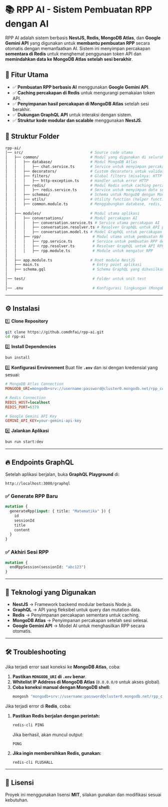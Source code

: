 # 📚 RPP AI - Sistem Pembuatan RPP dengan AI

RPP AI adalah sistem berbasis **NestJS, Redis, MongoDB Atlas**, dan **Google Gemini API** yang digunakan untuk **membantu pembuatan RPP** secara otomatis dengan memanfaatkan AI. Sistem ini menyimpan percakapan **sementara di Redis** untuk menghemat penggunaan token API dan **memindahkan data ke MongoDB Atlas setelah sesi berakhir**.


## 🚀 **Fitur Utama**
- ✅ **Pembuatan RPP berbasis AI** menggunakan **Google Gemini API**.
- ✅ **Caching percakapan di Redis** untuk mengurangi pemakaian token API.
- ✅ **Penyimpanan hasil percakapan di MongoDB Atlas** setelah sesi berakhir.
- ✅ **Dukungan GraphQL API** untuk interaksi dengan sistem.
- ✅ **Struktur kode modular dan scalable** menggunakan **NestJS**.


## 📂 **Struktur Folder**
```bash
rpp-ai/
│── src/                              # Source code utama
│   ├── common/                       # Modul yang digunakan di seluruh aplikasi
│   │   ├── database/                 # Modul MongoDB Atlas
│   │   │   ├── chat.service.ts       # Service untuk menyimpan percakapan di MongoDB
│   │   ├── decorators/               # Custom decorators untuk validasi atau role
│   │   ├── filters/                  # Global filters (misalnya: HTTP exception filter)
│   │   │   ├── http-exception.ts     # Handler untuk error HTTP
│   │   ├── redis/                    # Modul Redis untuk caching percakapan
│   │   │   ├── redis.service.ts      # Service untuk menyimpan data sementara di Redis
│   │   ├── schemas/                  # Schema untuk MongoDB dengan Mongoose
│   │   ├── utils/                    # Utility function (helper functions)
│   │   ├── common.module.ts          # Menggabungkan database, redis, dan utils
│   │
│   ├── modules/                      # Modul utama aplikasi
│   │   ├── conversations/            # Modul percakapan AI
│   │   │   ├── conversation.service.ts # Service utama percakapan AI
│   │   │   ├── conversation.resolver.ts # Resolver GraphQL untuk API percakapan
│   │   │   ├── conversation.model.ts # Model GraphQL untuk percakapan
│   │   ├── rpp/                       # Modul utama untuk pembuatan RPP
│   │   │   ├── rpp.service.ts         # Service untuk pembuatan RPP dengan AI
│   │   │   ├── rpp.resolver.ts        # Resolver GraphQL untuk API RPP
│   │   │   ├── rpp.module.ts          # Module untuk mengatur RPP
│   │
│   ├── app.module.ts                 # Root module NestJS
│   ├── main.ts                        # Entry point aplikasi
│   ├── schema.gql                     # Schema GraphQL yang dihasilkan secara otomatis
│
│── test/                              # Folder untuk unit test
│
│── .env                               # Konfigurasi lingkungan (MongoDB, Redis, API Key)
```

---

## ⚙️ **Instalasi**
1️⃣ **Clone Repository**
```bash
git clone https://github.comdhfai/rpp-ai.git
cd rpp-ai
```

2️⃣ **Install Dependencies**
```bash
bun install
```

3️⃣ **Konfigurasi Environment**
Buat file **`.env`** dan isi dengan kredensial yang sesuai:
```ini
# MongoDB Atlas Connection
MONGODB_URI=mongodb+srv://username:password@cluster0.mongodb.net/rpp_conversations?retryWrites=true&w=majority

# Redis Connection
REDIS_HOST=localhost
REDIS_PORT=6379

# Google Gemini API Key
GEMINI_API_KEY=your-gemini-api-key
```

4️⃣ **Jalankan Aplikasi**
```bash
bun run start:dev
```

---

## 🔥 **Endpoints GraphQL**
Setelah aplikasi berjalan, buka **GraphQL Playground** di:
```
http://localhost:3000/graphql
```

### **✅ Generate RPP Baru**
```graphql
mutation {
  generateRpp(input: { title: "Matematika" }) {
    id
    sessionId
    title
    content
  }
}
```

### **✅ Akhiri Sesi RPP**
```graphql
mutation {
  endRppSession(sessionId: "abc123")
}
```

---

## 🎯 **Teknologi yang Digunakan**
- **NestJS** → Framework backend modular berbasis Node.js.
- **GraphQL** → API yang fleksibel untuk query dan mutation data.
- **Redis** → Penyimpanan percakapan sementara untuk caching.
- **MongoDB Atlas** → Penyimpanan percakapan setelah sesi selesai.
- **Google Gemini API** → Model AI untuk menghasilkan RPP secara otomatis.

---

## 🛠️ **Troubleshooting**
Jika terjadi error saat koneksi ke **MongoDB Atlas**, coba:
1. **Pastikan `MONGODB_URI` di `.env` benar**.
2. **Whitelist IP Address di MongoDB Atlas** (`0.0.0.0/0` untuk akses global).
3. **Coba koneksi manual dengan MongoDB shell:**
   ```bash
   mongosh "mongodb+srv://username:password@cluster0.mongodb.net/rpp_conversations"
   ```

Jika terjadi error di **Redis**, coba:
1. **Pastikan Redis berjalan dengan perintah:**
   ```bash
   redis-cli PING
   ```
   Jika berhasil, akan muncul output:
   ```
   PONG
   ```
2. **Jika ingin membersihkan Redis, gunakan:**
   ```bash
   redis-cli FLUSHALL
   ```

---

## 📄 **Lisensi**
Proyek ini menggunakan lisensi **MIT**, silakan gunakan dan modifikasi sesuai kebutuhan.